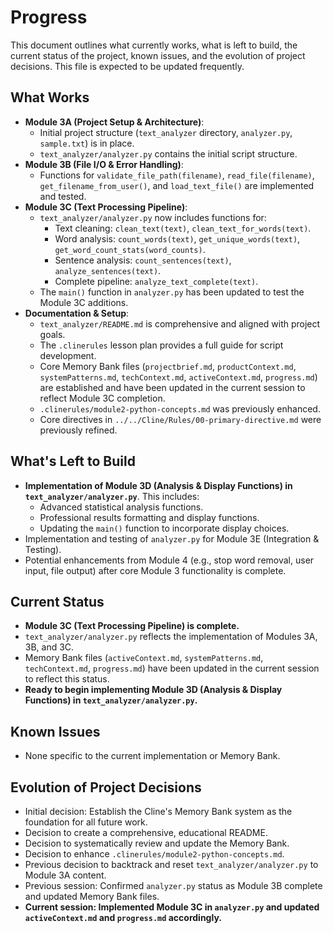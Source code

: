 # Progress

This document outlines what currently works, what is left to build, the current status of the project, known issues, and the evolution of project decisions. This file is expected to be updated frequently.

## What Works

*   **Module 3A (Project Setup & Architecture)**:
    *   Initial project structure (`text_analyzer` directory, `analyzer.py`, `sample.txt`) is in place.
    *   `text_analyzer/analyzer.py` contains the initial script structure.
*   **Module 3B (File I/O & Error Handling)**:
    *   Functions for `validate_file_path(filename)`, `read_file(filename)`, `get_filename_from_user()`, and `load_text_file()` are implemented and tested.
*   **Module 3C (Text Processing Pipeline)**:
    *   `text_analyzer/analyzer.py` now includes functions for:
        *   Text cleaning: `clean_text(text)`, `clean_text_for_words(text)`.
        *   Word analysis: `count_words(text)`, `get_unique_words(text)`, `get_word_count_stats(word_counts)`.
        *   Sentence analysis: `count_sentences(text)`, `analyze_sentences(text)`.
        *   Complete pipeline: `analyze_text_complete(text)`.
    *   The `main()` function in `analyzer.py` has been updated to test the Module 3C additions.
*   **Documentation & Setup**:
    *   `text_analyzer/README.md` is comprehensive and aligned with project goals.
    *   The `.clinerules` lesson plan provides a full guide for script development.
    *   Core Memory Bank files (`projectbrief.md`, `productContext.md`, `systemPatterns.md`, `techContext.md`, `activeContext.md`, `progress.md`) are established and have been updated in the current session to reflect Module 3C completion.
    *   `.clinerules/module2-python-concepts.md` was previously enhanced.
    *   Core directives in `../../Cline/Rules/00-primary-directive.md` were previously refined.

## What's Left to Build

*   **Implementation of Module 3D (Analysis & Display Functions) in `text_analyzer/analyzer.py`**. This includes:
    *   Advanced statistical analysis functions.
    *   Professional results formatting and display functions.
    *   Updating the `main()` function to incorporate display choices.
*   Implementation and testing of `analyzer.py` for Module 3E (Integration & Testing).
*   Potential enhancements from Module 4 (e.g., stop word removal, user input, file output) after core Module 3 functionality is complete.

## Current Status

*   **Module 3C (Text Processing Pipeline) is complete.**
*   `text_analyzer/analyzer.py` reflects the implementation of Modules 3A, 3B, and 3C.
*   Memory Bank files (`activeContext.md`, `systemPatterns.md`, `techContext.md`, `progress.md`) have been updated in the current session to reflect this status.
*   **Ready to begin implementing Module 3D (Analysis & Display Functions) in `text_analyzer/analyzer.py`.**

## Known Issues

*   None specific to the current implementation or Memory Bank.

## Evolution of Project Decisions

*   Initial decision: Establish the Cline's Memory Bank system as the foundation for all future work.
*   Decision to create a comprehensive, educational README.
*   Decision to systematically review and update the Memory Bank.
*   Decision to enhance `.clinerules/module2-python-concepts.md`.
*   Previous decision to backtrack and reset `text_analyzer/analyzer.py` to Module 3A content.
*   Previous session: Confirmed `analyzer.py` status as Module 3B complete and updated Memory Bank files.
*   **Current session: Implemented Module 3C in `analyzer.py` and updated `activeContext.md` and `progress.md` accordingly.**
